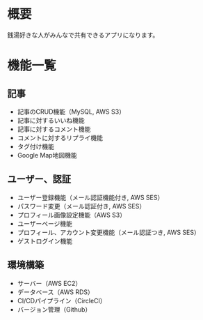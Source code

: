# 概要

銭湯好きな人がみんなで共有できるアプリになります。

# 機能一覧

## 記事

- 記事のCRUD機能（MySQL, AWS S3）
- 記事に対するいいね機能
- 記事に対するコメント機能
- コメントに対するリプライ機能
- タグ付け機能
- Google Map地図機能

## ユーザー、認証

- ユーザー登録機能（メール認証機能付き, AWS SES）
- パスワード変更（メール認証付き, AWS SES）
- プロフィール画像設定機能（AWS S3）
- ユーザーページ機能
- プロフィール、アカウント変更機能（メール認証つき, AWS SES）
- ゲストログイン機能

## 環境構築

- サーバー（AWS EC2）
- データベース（AWS RDS）
- CI/CDパイプライン（CircleCI）
- バージョン管理（Github）
